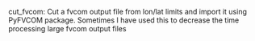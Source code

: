cut_fvcom:   Cut a fvcom output file from lon/lat limits and import it using PyFVCOM package. Sometimes I have used this to decrease the time processing large fvcom output files

